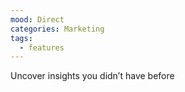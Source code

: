 ```yaml
---
mood: Direct
categories: Marketing
tags:
  - features
---
```

Uncover insights you didn’t have before